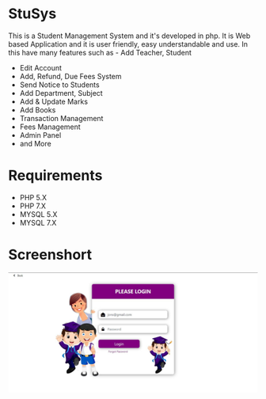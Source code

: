 # StuSys
This is a Student Management System and it's developed in php. It is Web based Application and it is user friendly, easy understandable and use. In this have many features such as - Add Teacher, Student
- Edit Account
- Add, Refund, Due Fees System
- Send Notice to Students
- Add Department, Subject
- Add & Update Marks
- Add Books
- Transaction Management
- Fees Management
- Admin Panel
- and More


#  Requirements
- PHP 5.X
- PHP 7.X
- MYSQL 5.X
- MYSQL 7.X


#  Screenshort
<img src="https://github.com/itskomalsharma/StuSys/blob/main/001.jpg">
